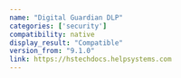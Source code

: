```yaml
---
name: "Digital Guardian DLP"
categories: ['security']
compatibility: native
display_result: "Compatible"
version_from: "9.1.0"
link: https://hstechdocs.helpsystems.com
---
```

